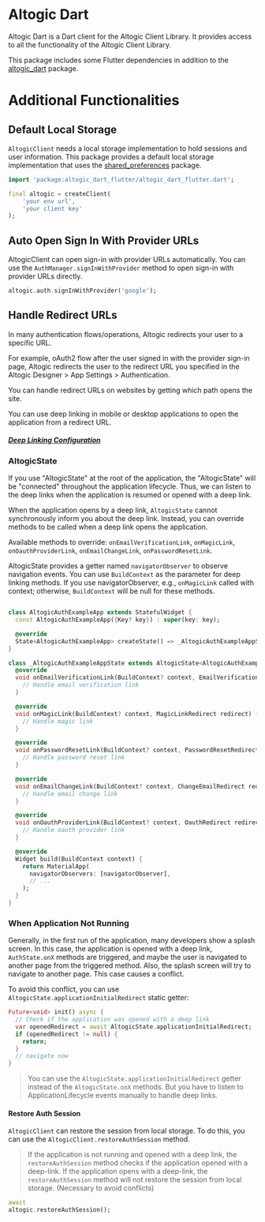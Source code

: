 # Altogic Dart

Altogic Dart is a Dart client for the Altogic Client Library. It provides access to all the functionality of the Altogic Client Library.

This package includes some Flutter dependencies in addition to the [altogic_dart](https://pub.dev/packages/altogic_dart) package.

# Additional Functionalities

## Default Local Storage

`AltogicClient` needs a local storage implementation to hold sessions and user information. This package provides a
default local storage implementation that uses the [shared_preferences](https://pub.dev/packages/shared_preferences)
package.

````dart
import 'package:altogic_dart_flutter/altogic_dart_flutter.dart';

final altogic = createClient(
    'your env url',
    'your client key'
);
````

## Auto Open Sign In With Provider URLs

AltogicClient can open sign-in with provider URLs automatically. You can use the ``AuthManager.signInWithProvider`` method to open sign-in with provider URLs directly.

```dart
altogic.auth.signInWithProvider('google');
```

## Handle Redirect URLs


In many authentication flows/operations, Altogic redirects your user to a specific URL.

For example, oAuth2 flow after the user signed in with the provider sign-in page, Altogic redirects the user to the redirect URL you specified in the Altogic Designer > App Settings > Authentication.

You can handle redirect URLs on websites by getting which path opens the site.

You can use deep linking in mobile or desktop applications to open the application from a redirect URL.


##### [Deep Linking Configuration](https://altogic.com/client/guides/authentication/handling_auth_deep_links)

### AltogicState

If you use "AltogicState" at the root of the application, the "AltogicState" will be "connected" throughout the application lifecycle. Thus, we can listen to the deep links when the application is resumed or opened with a deep link.

When the application opens by a deep link, ``AltogicState`` cannot synchronously inform you about the deep link. Instead, you can override methods to be called when a deep link opens the application.

Available methods to override: `onEmailVerificationLink`, `onMagicLink`, `onOauthProviderLink`, `onEmailChangeLink`, `onPasswordResetLink`.

AltogicState provides a getter named ``navigatorObserver`` to observe navigation events. You can use `BuildContext` as the parameter for deep linking methods. If you use navigatorObserver, e.g., ``onMagicLink`` called with context; otherwise, `BuildContext` will be null for these methods.

`````dart

class AltogicAuthExampleApp extends StatefulWidget {
  const AltogicAuthExampleApp({Key? key}) : super(key: key);

  @override
  State<AltogicAuthExampleApp> createState() => _AltogicAuthExampleAppState();
}

class _AltogicAuthExampleAppState extends AltogicState<AltogicAuthExampleApp> {
  @override
  void onEmailVerificationLink(BuildContext? context, EmailVerificationRedirect redirect) {
    // Handle email verification link
  }

  @override
  void onMagicLink(BuildContext? context, MagicLinkRedirect redirect) {
    // Handle magic link
  }

  @override
  void onPasswordResetLink(BuildContext? context, PasswordResetRedirect redirect) {
    // Handle password reset link
  }

  @override
  void onEmailChangeLink(BuildContext? context, ChangeEmailRedirect redirect) {
    // Handle email change link
  }

  @override
  void onOauthProviderLink(BuildContext? context, OauthRedirect redirect) {
    // Handle oauth provider link
  }

  @override
  Widget build(BuildContext context) {
    return MaterialApp(
      navigatorObservers: [navigatorObserver],
      // ...
    );
  }
}

`````

### When Application Not Running

Generally, in the first run of the application, many developers show a splash screen. In this case, the application is opened with a deep link, `AuthState.onX` methods are triggered, and maybe the user is navigated to another page from the triggered method. Also, the splash screen will try to navigate to another page. This case causes a conflict.

To avoid this conflict, you can use ``AltogicState.applicationInitialRedirect`` static getter:

`````dart
Future<void> init() async {
  // Check if the application was opened with a deep link
  var openedRedirect = await AltogicState.applicationInitialRedirect;
  if (openedRedirect != null) {
    return;
  }
  // navigate now
}
`````

> You can use the ``AltogicState.applicationInitialRedirect`` getter instead of the ``AltogicState.onX`` methods. But you have to listen to ApplicationLifecycle events manually to handle deep links.


#### Restore Auth Session

`AltogicClient` can restore the session from local storage. To do this, you can use the `AltogicClient.restoreAuthSession` method.

> If the application is not running and opened with a deep link, the ``restoreAuthSession`` method checks if the application opened with a deep-link. If the application opens with a deep-link, the ``restoreAuthSession`` method will not restore the session from local storage. (Necessary to avoid conflicts)

```dart
await
altogic.restoreAuthSession();
```


